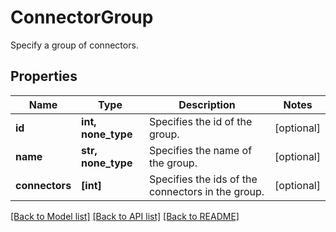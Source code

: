 # ConnectorGroup

Specify a group of connectors.

## Properties
Name | Type | Description | Notes
------------ | ------------- | ------------- | -------------
**id** | **int, none_type** | Specifies the id of the group. | [optional] 
**name** | **str, none_type** | Specifies the name of the group. | [optional] 
**connectors** | **[int]** | Specifies the ids of the connectors in the group. | [optional] 

[[Back to Model list]](../README.md#documentation-for-models) [[Back to API list]](../README.md#documentation-for-api-endpoints) [[Back to README]](../README.md)


